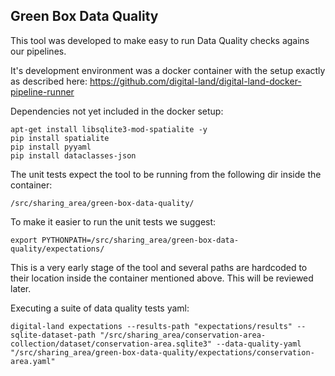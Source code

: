 ## Green Box Data Quality

This tool was developed to make easy to run Data Quality checks agains our pipelines.

It's development environment was a docker container with the setup exactly as described here:
https://github.com/digital-land/digital-land-docker-pipeline-runner

Dependencies not yet included in the docker setup:

    apt-get install libsqlite3-mod-spatialite -y
    pip install spatialite
    pip install pyyaml
    pip install dataclasses-json

The unit tests expect the tool to be running from the following dir inside the container:
    
    /src/sharing_area/green-box-data-quality/

To make it easier to run the unit tests we suggest:

    export PYTHONPATH=/src/sharing_area/green-box-data-quality/expectations/

This is a very early stage of the tool and several paths are hardcoded to their location inside the container mentioned above. This will be reviewed later.

Executing a suite of data quality tests yaml:

    digital-land expectations --results-path "expectations/results" --sqlite-dataset-path "/src/sharing_area/conservation-area-collection/dataset/conservation-area.sqlite3" --data-quality-yaml "/src/sharing_area/green-box-data-quality/expectations/conservation-area.yaml"

    